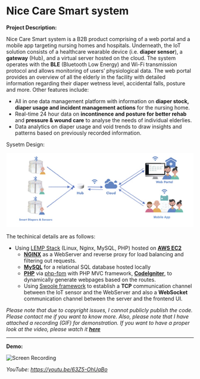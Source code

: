 # Nice Care Smart system

**Project Description:** 

Nice Care Smart system is a B2B product comprising of a web portal and a mobile app targeting nursing homes and hospitals. Underneath, the IoT solution consists of a healthcare wearable device (i.e. **diaper sensor**), a **gateway** (Hub), and a virtual server hosted on the cloud. The system operates with the **BLE** (Bluetooth Low Energy) and Wi-Fi transmission protocol and allows monitoring of users’ physiological data. The web portal provides an overview of all the elderly in the facility with detailed information regarding their diaper wetness level, accidental falls, posture and more. Other features include: 
* All in one data management platform with information on **diaper stock, diaper usage and incident management actions** for the nursing home. 
* Real-time 24 hour data on **incontinence and posture for better rehab** and **pressure & wound care** to analyse the needs of individual elderlies. 
* Data analytics on diaper usage and void trends to draw insights and patterns based on previously recorded information.

Sysetm Design:

![Sysetm Design](https://github.com/Ebbi53/past_projects_demos/blob/master/%201.%20Nice%20Care%20Smart%20system/system%20design.jpg)

The techinical details are as follows:
* Using [LEMP Stack](https://lempstack.com/) (Linux, Nginx, MySQL, PHP) hosted on **[AWS EC2](https://aws.amazon.com/ec2/)**
    * **[NGINX](https://www.nginx.com/)** as a WebServer and reverse proxy for load balancing and filtering out requests.
    * **[MySQL](https://www.mysql.com/)** for a relational SQL database hosted locally
    * **[PHP](https://www.php.net/)** via [php-fpm](https://www.php.net/manual/en/install.fpm.php) with PHP MVC framework, **[CodeIgniter](https://codeigniter.com/)**, to dynamically generate webpages based on the routes.
    * Using [Swoole framework](https://www.swoole.co.uk/) to establish a **TCP** communication channel between the IoT sensor and the WebServer and also a __WebSocket__ communication channel between the server and the frontend UI.

_Please note that due to copyright issues, I cannot publicly publish the code. Please contact me if you want to know more. Also, please note that I have attached a recording (GIF) for demonstration. If you want to have a proper look at the video, please watch it **[here](https://youtu.be/63Z5-OhUqBo)**_

---

**Demo:**

![Screen Recording](https://github.com/Ebbi53/past_projects_demos/blob/master/%201.%20Nice%20Care%20Smart%20system/demo.gif)

*YouTube: https://youtu.be/63Z5-OhUqBo*
